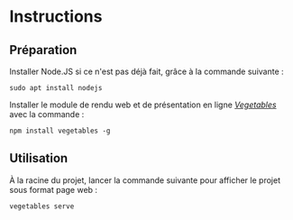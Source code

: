 # Instructions

## Préparation

Installer Node.JS si ce n'est pas déjà fait, grâce à la commande suivante :

```shell
sudo apt install nodejs
```

Installer le module de rendu web et de présentation en ligne [*Vegetables*](https://partageit.github.io/vegetables/) avec la commande :

```shell
npm install vegetables -g
```

## Utilisation

À la racine du projet, lancer la commande suivante pour afficher le projet sous format page web :

```shell
vegetables serve
```

